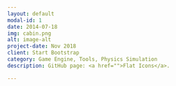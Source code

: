 ```yaml
---
layout: default
modal-id: 1
date: 2014-07-18
img: cabin.png
alt: image-alt
project-date: Nov 2018
client: Start Bootstrap
category: Game Engine, Tools, Physics Simulation
description: GitHub page: <a href="">Flat Icons</a>. 

---
```

